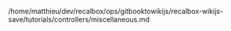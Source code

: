 /home/matthieu/dev/recalbox/ops/gitbooktowikijs/recalbox-wikijs-save/tutorials/controllers/miscellaneous.md